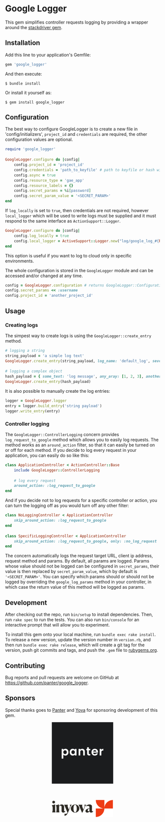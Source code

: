 # Google Logger

This gem simplifies controller requests logging by providing a wrapper around the [stackdriver gem](https://github.com/googleapis/google-cloud-ruby/tree/master/stackdriver).

## Installation

Add this line to your application's Gemfile:

```ruby
gem 'google_logger'
```

And then execute:

    $ bundle install

Or install it yourself as:

    $ gem install google_logger

## Configuration

The best way to configure GoogleLogger is to create a new file in 'config/initializers', `project_id` and `credentials` are required, the other configuration values are optional.

```ruby
require 'google_logger'

GoogleLogger.configure do |config|
    config.project_id = 'project_id'
    config.credentials = 'path_to_keyfile' # path to keyfile or hash with credentials
    config.async = true
    config.resource_type = 'gae_app'
    config.resource_labels = {}
    config.secret_params = %i[password]
    config.secret_param_value = '<SECRET_PARAM>'
end
```

If `log_locally` is set to `true`, then credentials are not required, however `local_logger` which will be used to write logs must be supplied and it must respond to the same interface as `ActionSupport::Logger`.

```ruby
GoogleLogger.configure do |config|
    config.log_locally = true
    config.local_logger = ActiveSupport::Logger.new("log/google_log_#{Rails.env}.log")
end
```

This option is useful if you want to log to cloud only in specific environments.

The whole configuration is stored in the `GoogleLogger` module and can be accessed and/or changed at any time.

```ruby
config = GoogleLogger.configuration # returns GoogleLogger::Configuration
config.secret_params << :username
config.project_id = 'another_project_id'
```
## Usage

### Creating logs

The simpest way to create logs is using the `GoogleLogger::create_entry` method.

```ruby
# logging a string
string_payload = 'a simple log text'
GoogleLogger.create_entry(string_payload, log_name: 'default_log', severity: :DEFAULT)

# logging a complex object
hash_payload = { some_text: 'log message', any_aray: [1, 2, 3], another_hash: { a: 1 } }
GoogleLogger.create_entry(hash_payload)
```

It is also possible to manually create the log entries:

```ruby
logger = GoogleLogger.logger
entry = logger.build_entry('string payload')
logger.write_entry(entry)
```
### Controller logging

The `GoogleLogger::ControllerLogging` concern provides `log_request_to_google` method which allows you to easily log requests. The method works as an `around_action` filter, so that it can easily be turned on or off for each method. If you decide to log every request in your application, you can easily do so like this:

```ruby
class ApplicationController < ActionController::Base
    include GoogleLogger::ControllerLogging

    # log every request
    around_action: :log_request_to_google
end
```

And if you decide not to log requests for a specific controller or action, you can turn the logging off as you would turn off any other filter:

```ruby
class NoLoggingController < ApplicationController
    skip_around_action: :log_request_to_google
end

class SpecificLoggingController < ApplicationController
    skip_around_action: :log_request_to_google, only: :no_log_request
end
```

The concern automatically logs the request target URL, client ip address, request method and params.
By default, all params are logged. Params whose value should not be logged can be configured in `secret_params`, their value is then replaced by `secret_param_value`, which by default is `'<SECRET_PARAM>'`. You can specify which params should or should not be logged by overriding the `google_log_params` method in your controller, in which case the return value of this method will be logged as params.
## Development

After checking out the repo, run `bin/setup` to install dependencies. Then, run `rake spec` to run the tests. You can also run `bin/console` for an interactive prompt that will allow you to experiment.

To install this gem onto your local machine, run `bundle exec rake install`. To release a new version, update the version number in `version.rb`, and then run `bundle exec rake release`, which will create a git tag for the version, push git commits and tags, and push the `.gem` file to [rubygems.org](https://rubygems.org).

## Contributing

Bug reports and pull requests are welcome on GitHub at https://github.com/panter/google_logger.

## Sponsors

Special thanks goes to [Panter](https://www.panter.ch/home) and [Yova](https://inyova.ch) for sponsoring development of this gem.

<p align="center">
    <img src="https://github.com/panter/google_logger/blob/master/logos/panter_logo.jpg" width="200px"/>
<p align="center" style="margin-bottom: 50px;">
<p align="center">
    <img src="https://github.com/panter/google_logger/blob/master/logos/yova_logo.svg" width="200px"/>
<p align="center">
